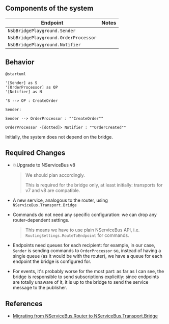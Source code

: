 ## Components of the system

| Endpoint                             | Notes |
|--------------------------------------|-------|
| `NsbBridgePlayground.Sender`         |       |
| `NsbBridgePlayground.OrderProcessor` |       |
| `NsbBridgePlayground.Notifier`       |       |

## Behavior

```puml
@startuml

'[Sender] as S
'[OrderProcessor] as OP
'[Notifier] as N

'S --> OP : CreateOrder

Sender:

Sender --> OrderProcessor : ""CreateOrder""  

OrderProcessor -[dotted]> Notifier : ""OrderCreated""
```

Initially, the system does not depend on the bridge.

## Required Changes

- 💥Upgrade to NServiceBus v8

  > We should plan accordingly.
  >
  > This is required for the bridge only, at least initially: transports for v7 and v8 are compatible. 

- A new service, analogous to the router, using `NServiceBus.Transport.Bridge`

- Commands do not need any specific configuration: we can drop any router-dependent settings.

  > This means we have to use plain NServiceBus API, i.e. `RoutingSettings.RouteToEndpoint` for commands.  

- Endpoints need queues for each recipient: for example, in our case, `Sender` is sending commands to `OrderProcessor` so, instead of having a single queue (as it would be with the router), we have a queue for each endpoint the bridge is configured for.  

- For events, it's probably worse for the most part: as far as I can see, the bridge is responsible to send subscriptions explicitly: since endpoints are totally unaware of it, it is up to the bridge to send the service message to the publisher.

## References

- [Migrating from NServiceBus.Router to NServiceBus.Transport.Bridge](https://docs.particular.net/nservicebus/bridge/migrating-from-router)
